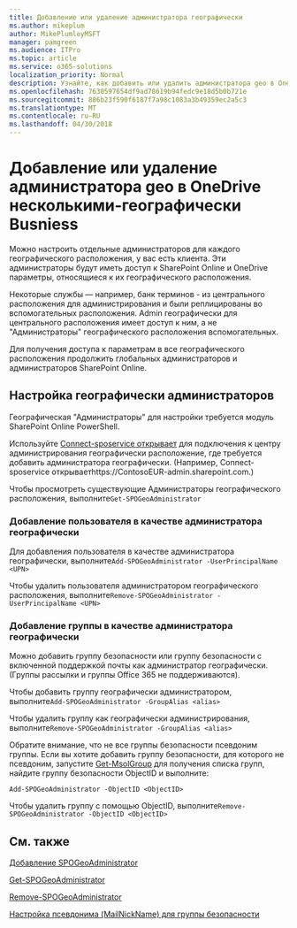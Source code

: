 ```yaml
---
title: Добавление или удаление администратора географически
ms.author: mikeplum
author: MikePlumleyMSFT
manager: pamgreen
ms.audience: ITPro
ms.topic: article
ms.service: o365-solutions
localization_priority: Normal
description: Узнайте, как добавить или удалить администратора geo в OneDrive для бизнеса Multi-географически.
ms.openlocfilehash: 7630597654df9ad78619b94fedc9e18d5b0b721e
ms.sourcegitcommit: 886b23f590f6187f7a98c1083a3b49359ec2a5c3
ms.translationtype: MT
ms.contentlocale: ru-RU
ms.lasthandoff: 04/30/2018
---
```

# <a name="add-or-remove-a-geo-administrator-in-onedrive-for-busniess-multi-geo"></a>Добавление или удаление администратора geo в OneDrive несколькими-географически Busniess

Можно настроить отдельные администраторов для каждого географического расположения, у вас есть клиента. Эти администраторы будут иметь доступ к SharePoint Online и OneDrive параметры, относящиеся к их географического расположения.

Некоторые службы — например, банк терминов - из центрального расположения для администрирования и были реплицированы во вспомогательных расположения. Admin географически для центрального расположения имеет доступ к ним, а не "Администраторы" географического расположения вспомогательных.

Для получения доступа к параметрам в все географического расположения продолжить глобальных администраторов и администраторов SharePoint Online.

## <a name="configuring-geo-administrators"></a>Настройка географически администраторов

Географическая "Администраторы" для настройки требуется модуль SharePoint Online PowerShell.

Используйте [Connect-sposervice открывает](https://docs.microsoft.com/powershell/module/sharepoint-online/Connect-SPOService) для подключения к центру администрирования географически расположение, где требуется добавить администратора географически. (Например, Connect-sposervice открываетhttps://ContosoEUR-admin.sharepoint.com.)

Чтобы просмотреть существующие Администраторы географического расположения, выполните`Get-SPOGeoAdministrator`

### <a name="adding-a-user-as-a-geo-admin"></a>Добавление пользователя в качестве администратора географически

Для добавления пользователя в качестве администратора географически, выполните`Add-SPOGeoAdministrator -UserPrincipalName <UPN>`

Чтобы удалить пользователя администратором географического расположения, выполните`Remove-SPOGeoAdministrator -UserPrincipalName <UPN>`

### <a name="adding-a-group-as-a-geo-admin"></a>Добавление группы в качестве администратора географически

Можно добавить группу безопасности или группу безопасности с включенной поддержкой почты как администратор географически. (Группы рассылки и группы Office 365 не поддерживаются).

Чтобы добавить группу географически администратором, выполните`Add-SPOGeoAdministrator -GroupAlias <alias>`

Чтобы удалить группу как географически администрирования, выполните`Remove-SPOGeoAdministrator -GroupAlias <alias>`

Обратите внимание, что не все группы безопасности псевдоним группы. Если вы хотите добавить группу безопасности, для которого не псевдоним, запустите [Get-MsolGroup](https://docs.microsoft.com/en-us/powershell/module/msonline/get-msolgroup) для получения списка групп, найдите группу безопасности ObjectID и выполните:

`Add-SPOGeoAdministrator -ObjectID <ObjectID>`

Чтобы удалить группу с помощью ObjectID, выполните`Remove-SPOGeoAdministrator -ObjectID <ObjectID>`

## <a name="see-also"></a>См. также

[Добавление SPOGeoAdministrator](https://docs.microsoft.com/powershell/module/sharepoint-online/add-spogeoadministrator)

[Get-SPOGeoAdministrator](https://docs.microsoft.com/powershell/module/sharepoint-online/get-spogeoadministrator)

[Remove-SPOGeoAdministrator](https://docs.microsoft.com/powershell/module/sharepoint-online/remove-spogeoadministrator)

[Настройка псевдонима (MailNickName) для группы безопасности](https://docs.microsoft.com/en-us/powershell/module/azuread/set-azureadgroup)